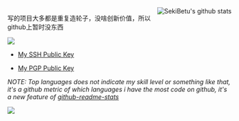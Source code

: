<a href="https://sekibetu.github.io/">
  <img align="right" src="https://github-readme-stats.vercel.app/api?username=SekiBetu&show_icons=true&include_all_commits=true&count_private=true&theme=material-palenight" alt="SekiBetu's github stats" />
</a>

写的项目大多都是重复造轮子，没啥创新价值，所以github上暂时没东西

![](https://komarev.com/ghpvc/?username=SekiBetu)

- [My SSH Public Key](https://github.com/SekiBetu.keys)

- [My PGP Public Key](https://github.com/SekiBetu.gpg)

*NOTE: Top languages does not indicate my skill level or something like that, it's a github metric of which languages i have the most code on github, it's a new feature of [github-readme-stats](https://github.com/anuraghazra/github-readme-stats)*

<a href="https://sekibetu.github.io/">
  <img align="left" src="https://github-readme-stats.vercel.app/api/top-langs/?username=SekiBetu&layout=compact&theme=material-palenight&hide=html,css" /> 
</a>
